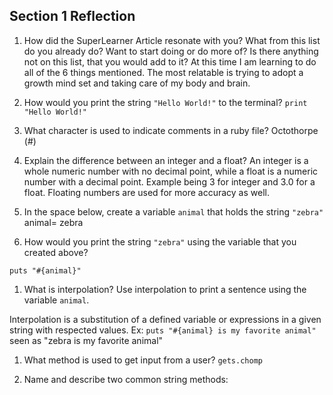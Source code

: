 ## Section 1 Reflection

1. How did the SuperLearner Article resonate with you? What from this list do you already do? Want to start doing or do more of? Is there anything not on this list, that you would add to it?
  At this time I am learning to do all of the 6 things mentioned. The most relatable is trying to adopt a growth mind set and taking care of my body and brain.

1. How would you print the string `"Hello World!"` to the terminal?
`print "Hello World!"`


1. What character is used to indicate comments in a ruby file?
Octothorpe (#)


1. Explain the difference between an integer and a float?
An integer is a whole numeric number with no decimal point, while a float is a numeric number with a decimal point. Example being 3 for integer and 3.0 for a float. Floating numbers are used for more accuracy as well.

1. In the space below, create a variable `animal` that holds the string `"zebra"`
animal= zebra

1. How would you print the string `"zebra"` using the variable that you created above?

`puts "#{animal}"`


1. What is interpolation? Use interpolation to print a sentence using the variable `animal`.

Interpolation is a substitution of a defined variable or expressions in a given string with respected values.
Ex:
`puts "#{animal} is my favorite animal"`   seen as "zebra is my favorite animal"

1. What method is used to get input from a user?
`gets.chomp`

1. Name and describe two common string methods:
